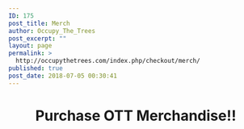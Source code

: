 ```yaml
---
ID: 175
post_title: Merch
author: Occupy_The_Trees
post_excerpt: ""
layout: page
permalink: >
  http://occupythetrees.com/index.php/checkout/merch/
published: true
post_date: 2018-07-05 00:30:41
---
```

<h1 style="text-align: center;">Purchase OTT Merchandise!!</h1>
&nbsp;

&nbsp;

&nbsp;

&nbsp;